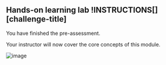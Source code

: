 ## Hands-on learning lab !INSTRUCTIONS[][challenge-title]

You have finished the pre-assessment.


Your instructor will now cover the core concepts of this module. 

<!-- insert new image -->


![image](https://github.com/LODSContent/SkillablePlus-Content/raw/main/handsonlab.png)